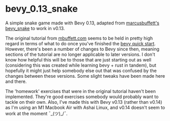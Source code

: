 # bevy_0.13_snake

A simple snake game made with Bevy 0.13, adapted from [marcusbuffett's bevy_snake](https://github.com/marcusbuffett/bevy_snake) to work in v0.13.

The original tutorial from [mbuffett.com](https://mbuffett.com/posts/bevy-snake-tutorial/) seems to be held in pretty high regard in terms of what to do once you've finished the [bevy quick start](https://bevyengine.org/learn/quick-start/introduction/). However, there's been a number of changes to Bevy since then, meaning sections of the tutorial are no longer applicable to later versions. I don't know how helpful this will be to those that are just starting out as well (considering this was created while learning bevy + rust in tandem), but hopefully it might just help somebody else out that was confused by the changes between these versions. Some slight tweaks have been made here and there.

The 'homework' exercises that were in the original tutorial haven't been implemented. They're good exercises somebody would probably want to tackle on their own. Also, I've made this with Bevy v0.13 (rather than v0.14) as I'm using an M1 Macbook Air with Ashai Linux, and v0.14 doesn't seem to work at the moment ¯\_(ツ)_/¯.
